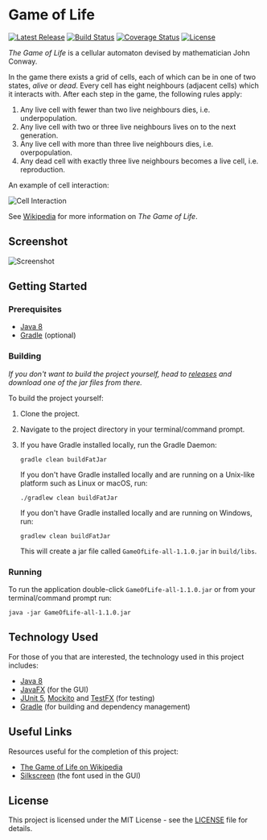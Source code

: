# Game of Life

[![Latest Release](https://img.shields.io/github/release/vanillaSlice/GameOfLife.svg)](https://github.com/vanillaSlice/GameOfLife/releases/latest)
[![Build Status](https://img.shields.io/travis/com/vanillaSlice/GameOfLife/master.svg)](https://travis-ci.com/vanillaSlice/GameOfLife)
[![Coverage Status](https://img.shields.io/coveralls/github/vanillaSlice/GameOfLife/master.svg)](https://coveralls.io/github/vanillaSlice/GameOfLife?branch=master)
[![License](https://img.shields.io/github/license/vanillaSlice/GameOfLife.svg)](LICENSE)

*The Game of Life* is a cellular automaton devised by mathematician John Conway.

In the game there exists a grid of cells, each of which can be in one of two states, *alive* or *dead*.
Every cell has eight neighbours (adjacent cells) which it interacts with. After each step in the game, the following
rules apply:

1. Any live cell with fewer than two live neighbours dies, i.e. underpopulation.
2. Any live cell with two or three live neighbours lives on to the next generation.
3. Any live cell with more than three live neighbours dies, i.e. overpopulation.
4. Any dead cell with exactly three live neighbours becomes a live cell, i.e. reproduction.

An example of cell interaction:

![Cell Interaction](/images/pattern-1.gif)

See [Wikipedia](https://en.wikipedia.org/wiki/Conway's_Game_of_Life) for more information on *The Game of Life*.

## Screenshot

![Screenshot](/images/screenshot-1.png)

## Getting Started

### Prerequisites

* [Java 8](https://www.oracle.com/technetwork/java/javase/overview/java8-2100321.html)
* [Gradle](https://gradle.org) (optional)

### Building

*If you don't want to build the project yourself, head to
[releases](https://github.com/vanillaSlice/GameOfLife/releases) and download one of the jar files from there.*

To build the project yourself:

1. Clone the project.
2. Navigate to the project directory in your terminal/command prompt.
3. If you have Gradle installed locally, run the Gradle Daemon:

    ```
    gradle clean buildFatJar
    ```

   If you don't have Gradle installed locally and are running on a Unix-like platform such as Linux or macOS, run:

    ```
    ./gradlew clean buildFatJar
    ```

   If you don't have Gradle installed locally and are running on Windows, run:

    ```
    gradlew clean buildFatJar
    ```

    This will create a jar file called `GameOfLife-all-1.1.0.jar` in `build/libs`.

### Running

To run the application double-click `GameOfLife-all-1.1.0.jar` or from your terminal/command prompt run:

```
java -jar GameOfLife-all-1.1.0.jar
```

## Technology Used

For those of you that are interested, the technology used in this project includes:

* [Java 8](https://www.oracle.com/technetwork/java/javase/overview/java8-2100321.html)
* [JavaFX](https://docs.oracle.com/javase/8/javase-clienttechnologies.htm) (for the GUI)
* [JUnit 5](https://junit.org/junit5/), [Mockito](https://site.mockito.org/) and
  [TestFX](https://github.com/TestFX/TestFX) (for testing)
* [Gradle](https://gradle.org) (for building and dependency management)

## Useful Links

Resources useful for the completion of this project:

* [The Game of Life on Wikipedia](https://en.wikipedia.org/wiki/Conway's_Game_of_Life)
* [Silkscreen](https://www.kottke.org/plus/type/silkscreen/index.html) (the font used in the GUI)

## License

This project is licensed under the MIT License - see the [LICENSE](LICENSE) file for details.
